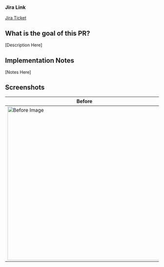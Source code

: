 ### Jira Link
[Jira Ticket](https://jira.example.co/browse/[JIRA_TICKET_NUMBER_HERE])

## What is the goal of this PR?
[Description Here]

## Implementation Notes
[Notes Here]

## Screenshots
| Before | After |
| ----------- | ----------- |
| <img width="504" alt="Before Image" src="[BEFORE_IMAGE_URL_HERE]"> | <img width="504" alt="After Image" src="[AFTER_IMAGE_URL_HERE]"> |
